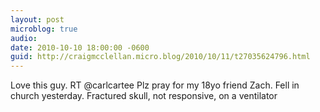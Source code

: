 ```yaml
---
layout: post
microblog: true
audio: 
date: 2010-10-10 18:00:00 -0600
guid: http://craigmcclellan.micro.blog/2010/10/11/t27035624796.html
---
```

Love this guy. RT @carlcartee Plz pray for my 18yo friend Zach. Fell in church yesterday. Fractured skull, not responsive, on a ventilator
